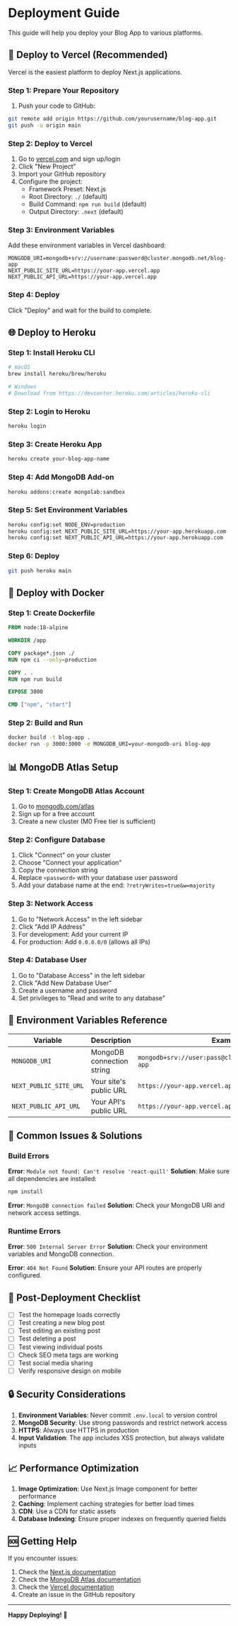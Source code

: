 # Deployment Guide

This guide will help you deploy your Blog App to various platforms.

## 🚀 Deploy to Vercel (Recommended)

Vercel is the easiest platform to deploy Next.js applications.

### Step 1: Prepare Your Repository

1. Push your code to GitHub:

```bash
git remote add origin https://github.com/yourusername/blog-app.git
git push -u origin main
```

### Step 2: Deploy to Vercel

1. Go to [vercel.com](https://vercel.com) and sign up/login
2. Click "New Project"
3. Import your GitHub repository
4. Configure the project:
   - Framework Preset: Next.js
   - Root Directory: `./` (default)
   - Build Command: `npm run build` (default)
   - Output Directory: `.next` (default)

### Step 3: Environment Variables

Add these environment variables in Vercel dashboard:

```
MONGODB_URI=mongodb+srv://username:password@cluster.mongodb.net/blog-app
NEXT_PUBLIC_SITE_URL=https://your-app.vercel.app
NEXT_PUBLIC_API_URL=https://your-app.vercel.app
```

### Step 4: Deploy

Click "Deploy" and wait for the build to complete.

## 🌐 Deploy to Heroku

### Step 1: Install Heroku CLI

```bash
# macOS
brew install heroku/brew/heroku

# Windows
# Download from https://devcenter.heroku.com/articles/heroku-cli
```

### Step 2: Login to Heroku

```bash
heroku login
```

### Step 3: Create Heroku App

```bash
heroku create your-blog-app-name
```

### Step 4: Add MongoDB Add-on

```bash
heroku addons:create mongolab:sandbox
```

### Step 5: Set Environment Variables

```bash
heroku config:set NODE_ENV=production
heroku config:set NEXT_PUBLIC_SITE_URL=https://your-app.herokuapp.com
heroku config:set NEXT_PUBLIC_API_URL=https://your-app.herokuapp.com
```

### Step 6: Deploy

```bash
git push heroku main
```

## 🐳 Deploy with Docker

### Step 1: Create Dockerfile

```dockerfile
FROM node:18-alpine

WORKDIR /app

COPY package*.json ./
RUN npm ci --only=production

COPY . .
RUN npm run build

EXPOSE 3000

CMD ["npm", "start"]
```

### Step 2: Build and Run

```bash
docker build -t blog-app .
docker run -p 3000:3000 -e MONGODB_URI=your-mongodb-uri blog-app
```

## 📊 MongoDB Atlas Setup

### Step 1: Create MongoDB Atlas Account

1. Go to [mongodb.com/atlas](https://mongodb.com/atlas)
2. Sign up for a free account
3. Create a new cluster (M0 Free tier is sufficient)

### Step 2: Configure Database

1. Click "Connect" on your cluster
2. Choose "Connect your application"
3. Copy the connection string
4. Replace `<password>` with your database user password
5. Add your database name at the end: `?retryWrites=true&w=majority`

### Step 3: Network Access

1. Go to "Network Access" in the left sidebar
2. Click "Add IP Address"
3. For development: Add your current IP
4. For production: Add `0.0.0.0/0` (allows all IPs)

### Step 4: Database User

1. Go to "Database Access" in the left sidebar
2. Click "Add New Database User"
3. Create a username and password
4. Set privileges to "Read and write to any database"

## 🔧 Environment Variables Reference

| Variable               | Description               | Example                                                |
| ---------------------- | ------------------------- | ------------------------------------------------------ |
| `MONGODB_URI`          | MongoDB connection string | `mongodb+srv://user:pass@cluster.mongodb.net/blog-app` |
| `NEXT_PUBLIC_SITE_URL` | Your site's public URL    | `https://your-app.vercel.app`                          |
| `NEXT_PUBLIC_API_URL`  | Your API's public URL     | `https://your-app.vercel.app`                          |

## 🚨 Common Issues & Solutions

### Build Errors

**Error**: `Module not found: Can't resolve 'react-quill'`
**Solution**: Make sure all dependencies are installed:

```bash
npm install
```

**Error**: `MongoDB connection failed`
**Solution**: Check your MongoDB URI and network access settings.

### Runtime Errors

**Error**: `500 Internal Server Error`
**Solution**: Check your environment variables and MongoDB connection.

**Error**: `404 Not Found`
**Solution**: Ensure your API routes are properly configured.

## 📱 Post-Deployment Checklist

- [ ] Test the homepage loads correctly
- [ ] Test creating a new blog post
- [ ] Test editing an existing post
- [ ] Test deleting a post
- [ ] Test viewing individual posts
- [ ] Check SEO meta tags are working
- [ ] Test social media sharing
- [ ] Verify responsive design on mobile

## 🔒 Security Considerations

1. **Environment Variables**: Never commit `.env.local` to version control
2. **MongoDB Security**: Use strong passwords and restrict network access
3. **HTTPS**: Always use HTTPS in production
4. **Input Validation**: The app includes XSS protection, but always validate inputs

## 📈 Performance Optimization

1. **Image Optimization**: Use Next.js Image component for better performance
2. **Caching**: Implement caching strategies for better load times
3. **CDN**: Use a CDN for static assets
4. **Database Indexing**: Ensure proper indexes on frequently queried fields

## 🆘 Getting Help

If you encounter issues:

1. Check the [Next.js documentation](https://nextjs.org/docs)
2. Check the [MongoDB Atlas documentation](https://docs.atlas.mongodb.com)
3. Check the [Vercel documentation](https://vercel.com/docs)
4. Create an issue in the GitHub repository

---

**Happy Deploying! 🎉**
